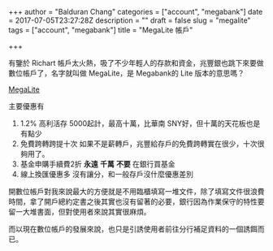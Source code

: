 +++
author = "Balduran Chang"
categories = ["account", "megabank"]
date = 2017-07-05T23:27:28Z
description = ""
draft = false
slug = "megalite"
tags = ["account", "megabank"]
title = "MegaLite 帳戶"

+++


有鑒於 Richart 帳戶太火熱，吸了不少年輕人的存款和資金，兆豐銀也跳下來要做數位帳戶了，名字就叫做 MegaLite，是 Megabank的 Lite 版本的意思嗎？

[MegaLite](https://www.megabank.com.tw/event/megalite/)

主要優惠有

1. 1.2% 高利活存
  5000起計，最高十萬，比華南 SNY好，但十萬的天花板也是有點少
2. 免費跨轉跨提十次
  如果不是薪轉戶，兆豐給存戶的免費跨轉實在很少，十次很夠用了。
3. 基金申購手續費2折
  **永遠** **千萬** **不要** 在銀行買基金
4. 線上換匯優惠多
  沒有讓分，和一般存戶沒什麼優惠差別

開數位帳戶對我來說最大的方便就是不用臨櫃填寫一堆文件，除了填寫文件很浪費時間，拿了開戶總約定書之後其實也沒有留著的必要，銀行因為作業保守的特性要留一大堆書面，但對使用者來說其實很麻煩。

而以現在數位帳戶的發展來說，也只是引誘使用者前往分行補足資料的一個誘餌而已。

